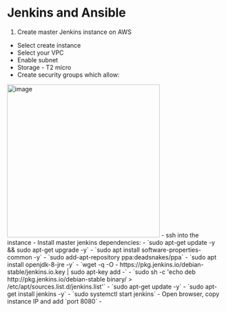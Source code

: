 # Jenkins and Ansible

1) Create master Jenkins instance on AWS
  - Select create instance
  - Select your VPC
  - Enable subnet
  - Storage - T2 micro
  - Create security groups which allow:
  
  <img width="354" alt="image" src="https://user-images.githubusercontent.com/98215575/155800123-cdab26f8-80a0-4292-8519-67c6afb94a68.png">
  - ssh into the instance
  - Install master jenkins dependencies:
    -  `sudo apt-get update -y && sudo apt-get upgrade -y`
    -  `sudo apt install software-properties-common -y`
    -  `sudo add-apt-repository ppa:deadsnakes/ppa`
    -  `sudo apt install openjdk-8-jre -y`
    -  `wget -q -O - https://pkg.jenkins.io/debian-stable/jenkins.io.key | sudo apt-key add -`
    -  `sudo sh -c 'echo deb http://pkg.jenkins.io/debian-stable binary/ > /etc/apt/sources.list.d/jenkins.list'`
    -  `sudo apt-get update -y`
    -  `sudo apt-get install jenkins -y`
    -  `sudo systemctl start jenkins`
    - Open browser, copy instance IP and add `port 8080`
    - 
